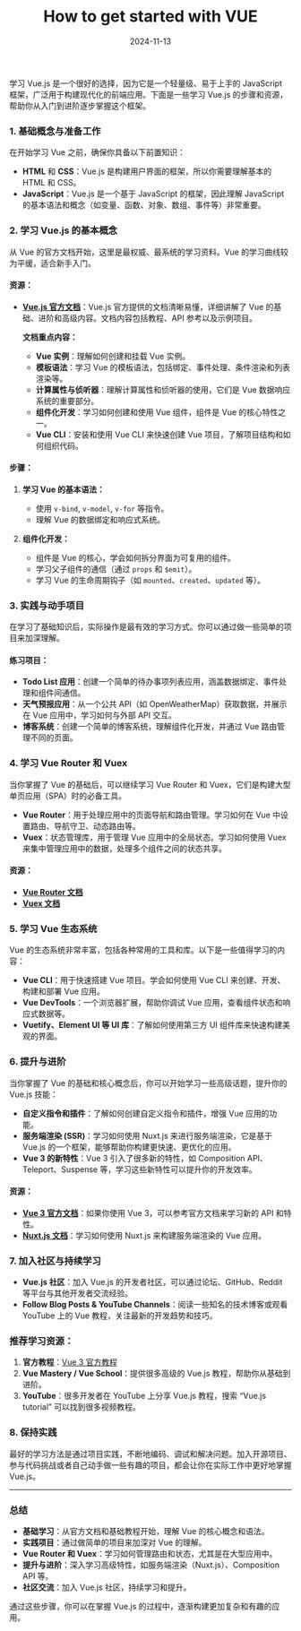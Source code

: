 ﻿---
layout: post
title: "How to get started with VUE"
date: 2024-11-13
---
学习 Vue.js 是一个很好的选择，因为它是一个轻量级、易于上手的 JavaScript 框架，广泛用于构建现代化的前端应用。下面是一些学习 Vue.js 的步骤和资源，帮助你从入门到进阶逐步掌握这个框架。

### 1. **基础概念与准备工作**
在开始学习 Vue 之前，确保你具备以下前置知识：
- **HTML** 和 **CSS**：Vue.js 是构建用户界面的框架，所以你需要理解基本的 HTML 和 CSS。
- **JavaScript**：Vue.js 是一个基于 JavaScript 的框架，因此理解 JavaScript 的基本语法和概念（如变量、函数、对象、数组、事件等）非常重要。

### 2. **学习 Vue.js 的基本概念**
从 Vue 的官方文档开始，这里是最权威、最系统的学习资料。Vue 的学习曲线较为平缓，适合新手入门。

#### 资源：
- **[Vue.js 官方文档](https://vuejs.org/)**：Vue.js 官方提供的文档清晰易懂，详细讲解了 Vue 的基础、进阶和高级内容。文档内容包括教程、API 参考以及示例项目。
  
    **文档重点内容：**
    - **Vue 实例**：理解如何创建和挂载 Vue 实例。
    - **模板语法**：学习 Vue 的模板语法，包括绑定、事件处理、条件渲染和列表渲染等。
    - **计算属性与侦听器**：理解计算属性和侦听器的使用，它们是 Vue 数据响应系统的重要部分。
    - **组件化开发**：学习如何创建和使用 Vue 组件，组件是 Vue 的核心特性之一。
    - **Vue CLI**：安装和使用 Vue CLI 来快速创建 Vue 项目，了解项目结构和如何组织代码。

#### 步骤：
1. **学习 Vue 的基本语法：**
   - 使用 `v-bind`, `v-model`, `v-for` 等指令。
   - 理解 Vue 的数据绑定和响应式系统。

2. **组件化开发：**
   - 组件是 Vue 的核心，学会如何拆分界面为可复用的组件。
   - 学习父子组件的通信（通过 `props` 和 `$emit`）。
   - 学习 Vue 的生命周期钩子（如 `mounted`、`created`、`updated` 等）。

### 3. **实践与动手项目**
在学习了基础知识后，实际操作是最有效的学习方式。你可以通过做一些简单的项目来加深理解。

#### 练习项目：
- **Todo List 应用**：创建一个简单的待办事项列表应用，涵盖数据绑定、事件处理和组件间通信。
- **天气预报应用**：从一个公共 API（如 OpenWeatherMap）获取数据，并展示在 Vue 应用中，学习如何与外部 API 交互。
- **博客系统**：创建一个简单的博客系统，理解组件化开发，并通过 Vue 路由管理不同的页面。

### 4. **学习 Vue Router 和 Vuex**
当你掌握了 Vue 的基础后，可以继续学习 Vue Router 和 Vuex，它们是构建大型单页应用（SPA）时的必备工具。

- **Vue Router**：用于处理应用中的页面导航和路由管理。学习如何在 Vue 中设置路由、导航守卫、动态路由等。
- **Vuex**：状态管理库，用于管理 Vue 应用中的全局状态。学习如何使用 Vuex 来集中管理应用中的数据，处理多个组件之间的状态共享。

#### 资源：
- **[Vue Router 文档](https://router.vuejs.org/)**
- **[Vuex 文档](https://vuex.vuejs.org/)**

### 5. **学习 Vue 生态系统**
Vue 的生态系统非常丰富，包括各种常用的工具和库。以下是一些值得学习的内容：

- **Vue CLI**：用于快速搭建 Vue 项目。学会如何使用 Vue CLI 来创建、开发、构建和部署 Vue 应用。
- **Vue DevTools**：一个浏览器扩展，帮助你调试 Vue 应用，查看组件状态和响应式数据等。
- **Vuetify、Element UI 等 UI 库**：了解如何使用第三方 UI 组件库来快速构建美观的界面。

### 6. **提升与进阶**
当你掌握了 Vue 的基础和核心概念后，你可以开始学习一些高级话题，提升你的 Vue.js 技能：

- **自定义指令和插件**：了解如何创建自定义指令和插件，增强 Vue 应用的功能。
- **服务端渲染 (SSR)**：学习如何使用 Nuxt.js 来进行服务端渲染，它是基于 Vue.js 的一个框架，能够帮助你构建更快速、更优化的应用。
- **Vue 3 的新特性**：Vue 3 引入了很多新的特性，如 Composition API、Teleport、Suspense 等，学习这些新特性可以提升你的开发效率。

#### 资源：
- **[Vue 3 官方文档](https://v3.vuejs.org/)**：如果你使用 Vue 3，可以参考官方文档来学习新的 API 和特性。
- **[Nuxt.js 文档](https://nuxtjs.org/)**：学习如何使用 Nuxt.js 来构建服务端渲染的 Vue 应用。

### 7. **加入社区与持续学习**
- **Vue.js 社区**：加入 Vue.js 的开发者社区，可以通过论坛、GitHub、Reddit 等平台与其他开发者交流经验。
- **Follow Blog Posts & YouTube Channels**：阅读一些知名的技术博客或观看 YouTube 上的 Vue 教程，关注最新的开发趋势和技巧。

### 推荐学习资源：
1. **官方教程**：[Vue 3 官方教程](https://vuejs.org/guide/introduction.html)
2. **Vue Mastery / Vue School**：提供很多高级的 Vue.js 教程，帮助你从基础到进阶。
3. **YouTube**：很多开发者在 YouTube 上分享 Vue.js 教程，搜索 “Vue.js tutorial” 可以找到很多视频教程。

### 8. **保持实践**
最好的学习方法是通过项目实践，不断地编码、调试和解决问题。加入开源项目、参与代码挑战或者自己动手做一些有趣的项目，都会让你在实际工作中更好地掌握 Vue.js。

---

### 总结

- **基础学习**：从官方文档和基础教程开始，理解 Vue 的核心概念和语法。
- **实践项目**：通过做简单的项目来加深对 Vue 的理解。
- **Vue Router 和 Vuex**：学习如何管理路由和状态，尤其是在大型应用中。
- **提升与进阶**：深入学习高级特性，如服务端渲染（Nuxt.js）、Composition API 等。
- **社区交流**：加入 Vue.js 社区，持续学习和提升。

通过这些步骤，你可以在掌握 Vue.js 的过程中，逐渐构建更加复杂和有趣的应用。